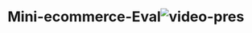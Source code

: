 # Mini-ecommerce-Eval![video-pres](https://user-images.githubusercontent.com/98184738/215084951-62b89133-df66-449c-beed-7a749dc0f905.gif)
